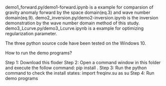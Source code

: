 demo1_forward.py/demo1-forward.ipynb  is a example for comparsion of gravity anomaly forward by the space domain(eq.3) and wave number domain(eq.9).
demo2_inversion.py/demo2-inversion.ipynb is the inversion demonstration by the wave number domain method of this study.
demo3_Lcurve.py/demo3_Lcurve.ipynb is a example for optimizing regularization parameter.

The three python source code have been tested on the Windows 10.

How to run the demo programs?

Step 1: Download this floder
Step 2: Open a command window in this folder and execute the follow command: pip install .
Step 3: Run the python command to check the install states: import freqinv.su as su
Step 4: Run demo programs